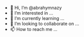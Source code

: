 - 👋 Hi, I’m @abrahymnazy
- 👀 I’m interested in ...
- 🌱 I’m currently learning ...
- 💞️ I’m looking to collaborate on ...
- 📫 How to reach me ...

<!---
abrahymnazy/abrahymnazy is a ✨ special ✨ repository because its `README.md` (this file) appears on your GitHub profile.
You can click the Preview link to take a look at your changes.
--->
